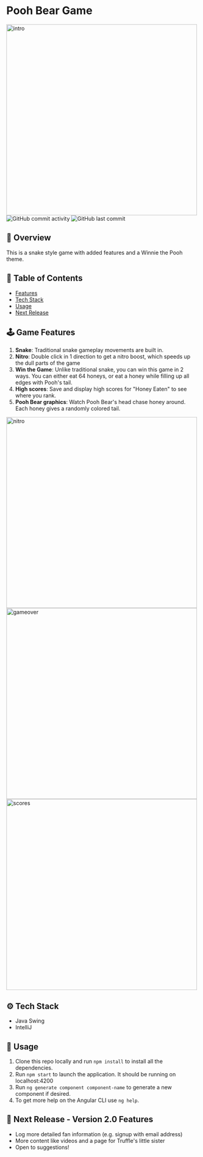 
# Pooh Bear Game
<img width="500" alt="intro" src="https://user-images.githubusercontent.com/31792170/173160983-bcf42e7c-738e-4cb4-85af-0c0ea89d9377.png">
<img alt="GitHub commit activity" src="https://img.shields.io/github/commit-activity/m/aaroncorona/Pooh-Bear-Game">
<img alt="GitHub last commit" src="https://img.shields.io/github/last-commit/aaroncorona/Pooh-Bear-Game">


## 🐻 Overview
This is a snake style game with added features and a Winnie the Pooh theme.

## 📖 Table of Contents
* [Features](#%EF%B8%8F-game-features)
* [Tech Stack](#%EF%B8%8F-tech-stack)
* [Usage](#-usage)
* [Next Release](#-next-release---version-20-features)


## 🕹️ Game Features
1. **Snake**: Traditional snake gameplay movements are built in.
2. **Nitro**: Double click in 1 direction to get a nitro boost, which speeds up the dull parts of the game
3. **Win the Game**: Unlike traditional snake, you can win this game in 2 ways. You can either eat 64 honeys, or eat a honey while filling up all edges with Pooh's tail.
4. **High scores**: Save and display high scores for "Honey Eaten" to see where you rank.
5. **Pooh Bear graphics**: Watch Pooh Bear's head chase honey around. Each honey gives a randomly colored tail.
<img width="500" alt="nitro" src="https://user-images.githubusercontent.com/31792170/173162801-33f41746-0314-46d1-a332-4d54cce41eda.png">
<img width="500" alt="gameover" src="https://user-images.githubusercontent.com/31792170/173163046-817ceb01-c7ff-4465-9498-21090919c827.png">
<img width="500" alt="scores" src="https://user-images.githubusercontent.com/31792170/173162995-3186db38-a1ac-4fae-8221-6f435e7d546e.png">




## ⚙️ Tech Stack
* Java Swing
* IntelliJ

## 🚀 Usage
1. Clone this repo locally and run `npm install` to install all the dependencies.
2. Run `npm start` to launch the application. It should be running on localhost:4200
3. Run `ng generate component component-name` to generate a new component if desired. 
4. To get more help on the Angular CLI use `ng help`.

## 🚧 Next Release - Version 2.0 Features
* Log more detailed fan information (e.g. signup with email address)
* More content like videos and a page for Truffle's little sister
* Open to suggestions!



